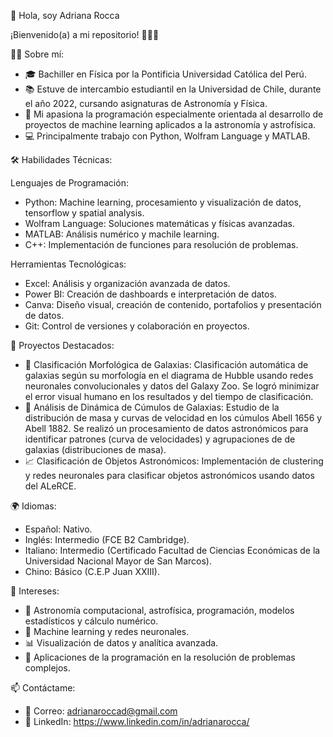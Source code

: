 💫 Hola, soy Adriana Rocca

¡Bienvenido(a) a mi repositorio! 👩‍💻✨

🧑‍🚀 Sobre mí:

* 🎓 Bachiller en Física por la Pontificia Universidad Católica del Perú.
* 📚 Estuve de intercambio estudiantil en la Universidad de Chile, durante el año 2022, cursando asignaturas de Astronomía y Física.
* 🌌 Mi apasiona la programación especialmente orientada al desarrollo de proyectos de machine learning aplicados a la astronomía y astrofísica.
* 💻 Principalmente trabajo con Python, Wolfram Language y MATLAB.

🛠 Habilidades Técnicas:

Lenguajes de Programación:
* Python: Machine learning, procesamiento y visualización de datos, tensorflow y spatial analysis.
* Wolfram Language: Soluciones matemáticas y físicas avanzadas.
* MATLAB: Análisis numérico y machile learning.
* C++: Implementación de funciones para resolución de problemas.

Herramientas Tecnológicas:
* Excel: Análisis y organización avanzada de datos.
* Power BI: Creación de dashboards e interpretación de datos.
* Canva: Diseño visual, creación de contenido, portafolios y presentación de datos.
* Git: Control de versiones y colaboración en proyectos.

🚀 Proyectos Destacados:

* 🌌 Clasificación Morfológica de Galaxias: Clasificación automática de galaxias según su morfología en el diagrama de Hubble usando redes neuronales convolucionales y datos del Galaxy Zoo. Se logró minimizar el error visual humano en los resultados y del tiempo de clasificación.
* 🔭 Análisis de Dinámica de Cúmulos de Galaxias: Estudio de la distribución de masa y curvas de velocidad en los cúmulos Abell 1656 y Abell 1882. Se realizó un procesamiento de datos astronómicos para identificar patrones (curva de velocidades) y agrupaciones de de galaxias (distribuciones de masa).
* 📈 Clasificación de Objetos Astronómicos: Implementación de clustering y redes neuronales para clasificar objetos astronómicos usando datos del ALeRCE.

🌍 Idiomas:

* Español: Nativo.
* Inglés: Intermedio (FCE B2 Cambridge).
* Italiano: Intermedio (Certificado Facultad de Ciencias Económicas de la Universidad Nacional Mayor de San Marcos).
* Chino: Básico (C.E.P Juan XXIII).

🌟 Intereses:

* 🚀 Astronomía computacional, astrofísica, programación, modelos estadísticos y cálculo numérico.
* 🤖 Machine learning y redes neuronales.
* 📊 Visualización de datos y analítica avanzada.
* 💼 Aplicaciones de la programación en la resolución de problemas complejos.

📫 Contáctame: 

* 💌 Correo: adrianaroccad@gmail.com
* 🔗 LinkedIn: https://www.linkedin.com/in/adrianarocca/

